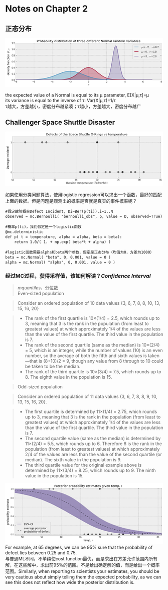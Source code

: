 Notes on Chapter 2  
========================================

## 正态分布

![](images/normal.png)  

the expected value of a Normal is equal to its μ parameter, E[X|μ,τ]=μ  
its variance is equal to the inverse of τ: Var(X|μ,τ)=1/τ  
τ越大，方差越小，密度分布越紧凑；τ越小，方差越大，密度分布越广  

## Challenger Space Shuttle Disaster  

![](images/challenger.png)  

如果使用分类问题算法，使用logistic regression可以求出一个函数，最好的匹配上面的数据。但是问题是观测出的概率是否就是真实的事件概率呢？  

	#假定故障概率Defect Incident, Di∼Ber(p(ti)),i=1..N
	observed = mc.Bernoulli( "bernoulli_obs", p, value = D, observed=True)

	#概率p(ti)，我们假定是一个logistic函数
	@mc.deterministic
	def p( t = temperature, alpha = alpha, beta = beta):
	    return 1.0/( 1. + np.exp( beta*t + alpha) )	 

	#logistic函数需要alpha和beta两个参数，假定是正态分布（均值为0，方差为1000）
	beta = mc.Normal( "beta", 0, 0.001, value = 0 ) 
	alpha = mc.Normal( "alpha", 0, 0.001, value = 0 )

### 经过MC过程，获得采样值，该如何解读？*Confidence Interval*  

> *mquantiles*，分位数  
> Even-sized population  

> Consider an ordered population of 10 data values {3, 6, 7, 8, 8, 10, 13, 15, 16, 20}  

> - The rank of the first quartile is 10×(1/4) = 2.5, which rounds up to 3, meaning that 3 is the rank in the population (from least to greatest values) at which approximately 1/4 of the values are less than the value of the first quartile. The third value in the population is 7.  
> - The rank of the second quartile (same as the median) is 10×(2/4) = 5, which is an integer, while the number of values (10) is an even number, so the average of both the fifth and sixth values is taken—that is (8+10)/2 = 9, though any value from 8 through to 10 could be taken to be the median.  
> - The rank of the third quartile is 10×(3/4) = 7.5, which rounds up to 8. The eighth value in the population is 15.  

> Odd-sized population  

> Consider an ordered population of 11 data values {3, 6, 7, 8, 8, 9, 10, 13, 15, 16, 20}.  

> - The first quartile is determined by 11×(1/4) = 2.75, which rounds up to 3, meaning that 3 is the rank in the population (from least to greatest values) at which approximately 1/4 of the values are less than the value of the first quartile. The third value in the population is 7.  
> - The second quartile value (same as the median) is determined by 11×(2/4) = 5.5, which rounds up to 6. Therefore 6 is the rank in the population (from least to greatest values) at which approximately 2/4 of the values are less than the value of the second quartile (or median). The sixth value in the population is 9.  
> - The third quartile value for the original example above is determined by 11×(3/4) = 8.25, which rounds up to 9. The ninth value in the population is 15.  

![](images/ci.png)  
For example, at 65 degrees, we can be 95% sure that the probability of defect lies between 0.25 and 0.75.  
与普通ML不同，不单纯使cost function最优，而是求出在方差允许范围内所有解，在这些解中，求出前95%的范围。不是给出确定解的值，而是给出一个概率范围。Similarly, when reporting to scientists your estimates, you should be very cautious about simply telling them the expected probability, as we can see this does not reflect how wide the posterior distribution is.  
